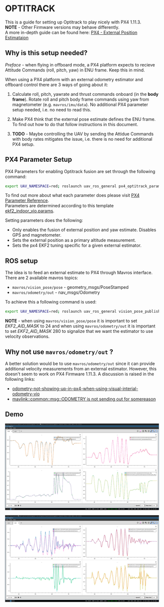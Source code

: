 # OPTITRACK 

This is a guide for setting up Optitrack to play nicely with PX4 1.11.3.  
**NOTE** - Other Firmware versions may behave differently.  
A more in-depth guide can be found here: [PX4 - External Position Estimataion](https://docs.px4.io/master/en/ros/external_position_estimation.html)

## Why is this setup needed?

*Preface* - when flying in offboard mode, a PX4 platform expects to recieve Attitude Commands (roll, pitch, yaw) in ENU frame. Keep this in mind.  

When using a PX4 platform with an external odometry estimator and offboard control there are 3 ways of going about it:

1) Calculate roll, pitch, yawrate and thrust commands onboard (in the **body frame**). Rotate roll and pitch body frame commands using yaw from magnetometer (e.g. ```mavros/imu/data```). No additional PX4 parameter setup needed, i.e. no need to read this.

2) Make PX4 think that the external pose estimate defines the ENU frame. To find out how to do that follow instructions in this document.

3) **TODO** - Maybe controlling the UAV by sending the Attidue Commands with body rates mitigates the issue, i.e. there is no need for
additional PX4 setup. 

## PX4 Parameter Setup

PX4 Parameters for enabling Optitrack fusion are set through the following command:
```bash
export UAV_NAMESPACE=red; roslaunch uav_ros_general px4_optitrack_params.launch
```
To find out more about what each parameter does please visit [PX4 Parameter Reference](http://docs.px4.io/master/en/advanced_config/parameter_reference.html).  
Parameters are determined according to this template [ekf2_indoor_vio.params](https://gitlab.com/voxl-public/flight-core-px4/px4-parameters/-/blob/master/helpers/ekf2_indoor_vio.params).  

Setting parameters does the following:

* Only enables the fusion of external position and yaw estimate. Disables GPS and magnetometer.
* Sets the external position as a primary altitude measurement.
* Sets the px4 EKF2 tuning specific for a given external estimator.

## ROS setup

The idea is to feed an external estimate to PX4 through Mavros interface. There are 2 available mavros topics:

* ```mavros/vision_pose/pose```  - geometry_msgs/PoseStamped
* ```mavros/odometry/out``` - nav_msgs/Odometry

To achieve this a following command is used:
```bash
export UAV_NAMESPACE=red; roslaunch uav_ros_general vision_pose_publisher.launch odometry:=vrpn_client/estimated_oometry pose_out:=mavros/vision_pose/pose
```
**NOTE** - when using ```mavros/vision_pose/pose``` it is important to set *EKF2_AID_MASK* to 24 and 
when using ```mavros/odometry/out``` it is important to set *EKF2_AID_MASK* 280 to signalize 
that we want the estimator to use velocity observations.

## Why not use ```mavros/odometry/out``` ?

A better solution would be to use ```mavros/odometry/out``` since it can provide additional velocity measurements from an 
external estimator. However, this doesn't seem to work on PX4 Firmware 1.11.3. A discussion is raised in the following links:

* [odometry-not-showing-up-in-px4-when-using-visual-interial-odometry-vio](https://discuss.px4.io/t/odometry-not-showing-up-in-px4-when-using-visual-interial-odometry-vio/18626/4)
* [mavlink::common::msg::ODOMETRY is not sending out for somereason](https://github.com/mavlink/mavros/issues/1208)

## Demo

<p float="left">
    <img src=".fig/optitrack_fusion_pos.png" width="1000"/>
</p>

<p float="left">
    <img src=".fig/optitrack_fusion_vel.png" width="1000"/>
</p>